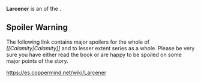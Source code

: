 **Larcener** is an  of the .

## Spoiler Warning
The following link contains major spoilers for the whole of *[[Calamity\|Calamity]]* and to lesser extent  series as a whole. Please be very sure you have either read the book or are happy to be spoiled on some major points of the story.




https://es.coppermind.net/wiki/Larcener